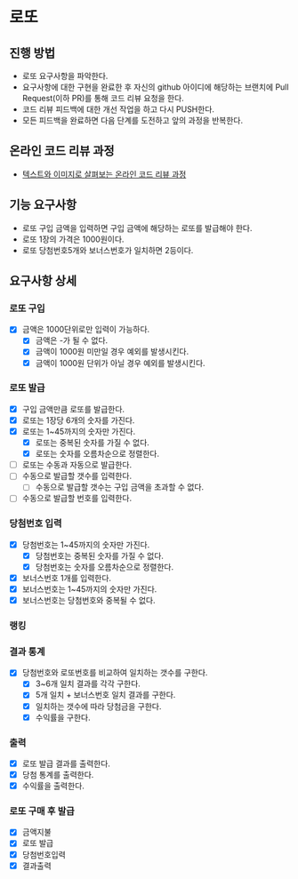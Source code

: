# 로또
## 진행 방법
* 로또 요구사항을 파악한다.
* 요구사항에 대한 구현을 완료한 후 자신의 github 아이디에 해당하는 브랜치에 Pull Request(이하 PR)를 통해 코드 리뷰 요청을 한다.
* 코드 리뷰 피드백에 대한 개선 작업을 하고 다시 PUSH한다.
* 모든 피드백을 완료하면 다음 단계를 도전하고 앞의 과정을 반복한다.

## 온라인 코드 리뷰 과정
* [텍스트와 이미지로 살펴보는 온라인 코드 리뷰 과정](https://github.com/next-step/nextstep-docs/tree/master/codereview)

## 기능 요구사항
* 로또 구입 금액을 입력하면 구입 금액에 해당하는 로또를 발급해야 한다.
* 로또 1장의 가격은 1000원이다.
* 로또 당첨번호5개와 보너스번호가 일치하면 2등이다. 
## 요구사항 상세
### 로또 구입
* [X] 금액은 1000단위로만 입력이 가능하다.
  * [X] 금액은 -가 될 수 없다. 
  * [X] 금액이 1000원 미만일 경우 예외를 발생시킨다.
  * [X] 금액이 1000원 단위가 아닐 경우 예외를 발생시킨다.
### 로또 발급
* [x] 구입 금액만큼 로또를 발급한다.
* [X] 로또는 1장당 6개의 숫자를 가진다.
* [X] 로또는 1~45까지의 숫자만 가진다.
  * [X] 로또는 중복된 숫자를 가질 수 없다.
  * [X] 로또는 숫자를 오름차순으로 정렬한다.
* [ ] 로또는 수동과 자동으로 발급한다.
 * [ ] 수동으로 발급할 갯수를 입력한다.
   * [ ] 수동으로 발급할 갯수는 구입 금액을 초과할 수 없다.
 * [ ] 수동으로 발급할 번호를 입력한다.
### 당첨번호 입력
* [X] 당첨번호는 1~45까지의 숫자만 가진다.
  * [X] 당첨번호는 중복된 숫자를 가질 수 없다.
  * [X] 당첨번호는 숫자를 오름차순으로 정렬한다.
* [X] 보너스번호 1개를 입력한다.
 * [X] 보너스번호는 1~45까지의 숫자만 가진다.
 * [X] 보너스번호는 당첨번호와 중복될 수 없다.
### 랭킹 
### 결과 통계
* [X] 당첨번호와 로또번호를 비교하여 일치하는 갯수를 구한다.
  * [X] 3~6개 일치 결과를 각각 구한다.
  * [X] 5개 일치 + 보너스번호 일치 결과를 구한다.
  * [X] 일치하는 갯수에 따라 당첨금을 구한다.
  * [X] 수익률을 구한다.
### 출력
* [X] 로또 발급 결과를 출력한다.
* [X] 당첨 통계를 출력한다.
* [X] 수익률을 출력한다.
### 로또 구매 후 발급
* [X] 금액지불
* [X] 로또 발급
* [X] 당첨번호입력
* [X] 결과출력

